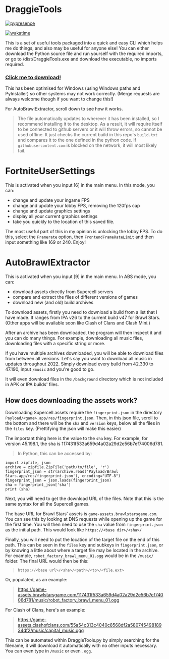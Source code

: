 # DraggieTools

[![pypresence](https://img.shields.io/badge/using-pypresence-00bb88.svg?style=for-the-badge&logo=discord&logoWidth=20)](https://github.com/qwertyquerty/pypresence)

[![wakatime](https://wakatime.com/badge/user/018c55e4-8c24-4c7a-b81f-a20c9b916c07/project/018c5a24-78e1-4bc5-8e5b-e22ca5904b66.svg)](https://wakatime.com/badge/user/018c55e4-8c24-4c7a-b81f-a20c9b916c07/project/018c5a24-78e1-4bc5-8e5b-e22ca5904b66)

This is a set of useful tools packaged into a quick and easy CLI which helps me do things, and also may be useful for anyone else! You can either download the Python source file and run yourself with the required imports, or go to /dist/DraggieTools.exe and download the executable, no imports required.

### [Click me to download!](https://github.com/Draggie306/DraggieTools/raw/main/dist/DraggieTools.exe)

This has been optimised for Windows (using Windows paths and PyInstaller) so other systems may not work correctly. (Merge requests are always welcome though if you want to change this!)

For AutoBrawlExtractor, scroll down to see how it works.

> The file automatically updates to wherever it has been installed, so I recommend installing it to the desktop. As a result, it will require itself to be connected to github servers or it will throw errors, so cannot be used offline. It just checks the current build in this repo's `build.txt` and compares it to the one defined in the python code. If `githubusercontent.com` is blocked on the network, it will most likely fail.

# FortniteUserSettings

This is activated when you input [6] in the main menu. In this mode, you can:
- change and update your ingame FPS
- change and update your lobby FPS, removing the 120fps cap
- change and update graphics settings
- display all your current graphics settings
- take you quickly to the location of this saved file.

The most useful part of this in my opinion is unlocking the lobby FPS. To do this, select the `Framerate` option, then `FrontendFrameRateLimit` and then input something like 169 or 240. Enjoy!

# AutoBrawlExtractor
This is activated when you input [9] in the main menu. In ABS mode, you can:
- download assets directly from Supercell servers
- compare and extract the files of different versions of games
- download new (and old) build archives

To download assets, firstly you need to download a build from a list that I have made. It ranges from IPA v26 to the current build v47 for Brawl Stars. (Other apps will be available soon like Clash of Clans and Clash Mini.)

After an archive has been downloaded, the program will then inspect it and you can do many things. For example, downloading all music files, downloading files with a specific string or more. 

If you have multiple archives downloaded, you will be able to download files from between all versions. Let's say you want to download all music in updates throughout 2022. Simply download every build from 42.330 to 47.190, input `/music` and you're good to go.

It will even download files in the `/background` directory which is not included in APK or IPA builds' files.

## How does downloading the assets work?
Downloading Supercell assets require the `fingerprint.json` in the directory `Payload/<game>.app/res/fingerprint.json`. Then, in this json file, scroll to the bottom and there will be the `sha` and `version` keys, below all the files in the `files` key. (Prettifying the json will make this easier)

The important thing here is the value to the `sha` key. For example, for version 45.198.1, the sha is 117431f533a659d4a02a29d2e56b7ef74006d781.

> In Python, this can be accessed by:
```
import zipfile, json
archive = zipfile.ZipFile('path/to/file', 'r')
fingerprint_json = str(archive.read('Payload/Brawl Stars.app/res/fingerprint.json'), encoding="UTF-8")
fingerprint_json = json.loads(fingerprint_json)
sha = fingerprint_json['sha']
print (sha)
```

Next, you will need to get the download URL of the files. Note that this is the same syntax for all the Supercell games.

The base URL for Brawl Stars' assets is `game-assets.brawlstarsgame.com`. You can see this by looking at DNS requests while opening up the game for the first time.
You will then need to use the `sha` value from `fingerprint.json` as the initial path. This would look like `https://<base dir>/<sha>/`

Finally, you will need to put the location of the target file on the end of this path. This can be seen in the `files` key and subkeys in `fingerprint.json`, or by knowing a little about where a target file may be located in the archive. For example, `robot_factory_brawl_menu_01.ogg` would be in the `/music/` folder.
The final URL would then be this:

> `https://<base url>/<sha>/<path>/<to>/<file.ext>`
 
Or, populated, as an example:
 
> https://game-assets.brawlstarsgame.com/117431f533a659d4a02a29d2e56b7ef74006d781/music/robot_factory_brawl_menu_01.ogg

For Clash of Clans, here's an example:

> https://game-assets.clashofclans.com/55a54c313c4040c8568df2a58074549818934df2/music/capital_music.ogg

This can be automated within DraggieTools.py by simply searching for the filename, it will download it automatically with no other inputs necessary. You can even type in `/music` or even `.ogg`.


